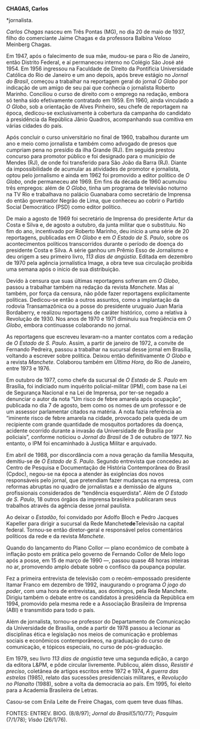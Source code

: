 **CHAGAS, Carlos**

\*jornalista.

*Carlos Chagas* nasceu em Três Pontas (MG), no dia 20 de maio de 1937,
filho do comerciante Jaime Chagas e da professora Balbina Veloso
Meinberg Chagas.

Em 1947, após o falecimento de sua mãe, mudou-se para o Rio de Janeiro,
então Distrito Federal, e aí permaneceu interno no Colégio São José até
1954. Em 1956 ingressou na Faculdade de Direito da Pontifícia
Universidade Católica do Rio de Janeiro e um ano depois, após breve
estágio no *Jornal do Brasil*, começou a trabalhar na reportagem geral
do jornal *O Globo* por indicação de um amigo de seu pai que conhecia o
jornalista Roberto Marinho. Conciliou o curso de direito com o emprego
na redação, embora só tenha sido efetivamente contratado em 1959. Em
1960, ainda vinculado a *O Globo*, sob a orientação de Alves Pinheiro,
seu chefe de reportagem na época, dedicou-se exclusivamente à cobertura
da campanha do candidato à presidência da República Jânio Quadros,
acompanhando sua comitiva em várias cidades do país.

Após concluir o curso universitário no final de 1960, trabalhou durante
um ano e meio como jornalista e também como advogado de presos que
cumpriam pena no presídio da ilha Grande (RJ). Em seguida prestou
concurso para promotor público e foi designado para o município de
Mendes (RJ), de onde foi transferido para São João da Barra (RJ). Diante
da impossibilidade de acumular as atividades de promotor e jornalista,
optou pelo jornalismo e ainda em 1962 foi promovido a editor político de
*O Globo*, onde permaneceu até 1969. Em fins da década de 1960 acumulou
três empregos: além de *O Globo*, tinha um programa de televisão noturno
na TV Rio e trabalhava no palácio Guanabara como secretário de Imprensa
do então governador Negrão de Lima, que conheceu ao cobrir o Partido
Social Democrático (PSD) como editor político.

De maio a agosto de 1969 foi secretário de Imprensa do presidente Artur
da Costa e Silva e, de agosto a outubro, da junta militar que o
substituiu. No fim do ano, incentivado por Roberto Marinho, deu início a
uma série de 20 reportagens, publicadas em *O Globo* e em *O Estado de
S. Paulo*, sobre os acontecimentos políticos transcorridos durante o
período de doença do presidente Costa e Silva. A série ganhou um Prêmio
Esso de Jornalismo e deu origem a seu primeiro livro, *113 dias de
angústia*. Editada em dezembro de 1970 pela agência jornalística Image,
a obra teve sua circulação proibida uma semana após o início de sua
distribuição.

Devido à censura que suas últimas reportagens sofreram em *O Globo*,
passou a trabalhar também na redação da revista *Manchete*. Mas aí
também, por força da censura, não pôde fazer reportagens explicitamente
políticas. Dedicou-se então a outros assuntos, como a implantação da
rodovia Transamazônica ou a posse do presidente uruguaio Juan Maria
Bordaberry, e realizou reportagens de caráter histórico, como a relativa
à Revolução de 1930. Nos anos de 1970 e 1971 diminuiu sua freqüência em
*O Globo*, embora continuasse colaborando no jornal.

As reportagens que escreveu levaram-no a manter contatos com a redação
de *O Estado de S. Paulo*. Assim, a partir de janeiro de 1972, a convite
de Fernando Pedreira, passou a trabalhar na sucursal desse jornal em
Brasília, voltando a escrever sobre política. Deixou então
definitivamente *O Globo* e a revista *Manchete*. Colaborou também em
*Última Hora*, do Rio de Janeiro, entre 1973 e 1976.

Em outubro de 1977, como chefe da sucursal de *O Estado de S. Paulo* em
Brasília, foi indiciado num inquérito policial-militar (IPM), com base
na Lei de Segurança Nacional e na Lei de Imprensa, por ter-se negado a
denunciar o autor da nota “Um risco de febre amarela após ocupação”,
publicada no dia 7 de agosto, bem como os nomes de um professor e de um
assessor parlamentar citados na matéria. A nota fazia referência ao
“iminente risco de febre amarela na cidade, provocado pela queda de um
recipiente com grande quantidade de mosquitos portadores da doença,
acidente ocorrido durante a invasão da Universidade de Brasília por
policiais”, conforme noticiou o *Jornal do Brasil* de 3 de outubro de
1977. No entanto, o IPM foi encaminhado à Justiça Militar e arquivado.

Em abril de 1988, por discordância com a nova geração da família
Mesquita, demitiu-se de *O Estado de S. Paulo*. Segundo entrevista que
concedeu ao Centro de Pesquisa e Documentação de História Contemporânea
do Brasil (Cpdoc), negou-se na época a atender às exigências dos novos
responsáveis pelo jornal, que pretendiam fazer mudanças na empresa, com
reformas abruptas no quadro de jornalistas e a demissão de alguns
profissionais considerados de “tendência esquerdista”. Além de *O Estado
de S. Paulo*, 18 outros órgãos da imprensa brasileira publicaram seus
trabalhos através da agência desse jornal paulista.

Ao deixar o *Estadão*, foi convidado por Adolfo Bloch e Pedro Jacques
Kapeller para dirigir a sucursal da Rede Manchete**de**Televisão na
capital federal. Tornou-se então diretor-geral e responsável pelos
comentários políticos da rede e da revista *Manchete*.

Quando do lançamento do Plano Collor — plano econômico de combate à
inflação posto em prática pelo governo de Fernando Collor de Melo logo
após a posse, em 15 de março de 1990 —, passou quase 48 horas inteiras
no ar, promovendo amplo debate sobre o confisco da poupança popular.

Fez a primeira entrevista de televisão com o recém-empossado presidente
Itamar Franco em dezembro de 1992, inaugurando o programa *O jogo do
poder*, com uma hora de entrevistas, aos domingos, pela Rede Manchete.
Dirigiu também o debate entre os candidatos à presidência da República
em 1994, promovido pela mesma rede e a Associação Brasileira de Imprensa
(ABI) e transmitido para todo o país.

Além de jornalista, tornou-se professor do Departamento de Comunicação
da Universidade de Brasília, onde a partir de 1978 passou a lecionar as
disciplinas ética e legislação nos meios de comunicação e problemas
sociais e econômicos contemporâneos, na graduação do curso de
comunicação, e tópicos especiais, no curso de pós-graduação.

Em 1979, seu livro *113 dias de angústia* teve uma segunda edição, a
cargo da editora L&PM, e pôde circular livremente. Publicou, além disso,
*Resistir é preciso*, coletânea de artigos escritos entre 1972 e 1974,
*A guerra das estrelas* (1985), relato das sucessões presidenciais
militares, e *Revolução no Planalto* (1988), sobre a volta da democracia
ao país. Em 1995, foi eleito para a Academia Brasileira de Letras.

Casou-se com Enila Leite de Freire Chagas, com quem teve duas filhas.

FONTES: ENTREV. BIOG. (8/8/97); *Jornal do Brasil*(5/10/77); *Pasquim*
(7/1/78); *Visão* (26/1/76).

 
